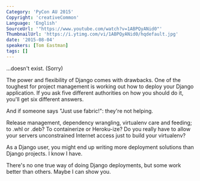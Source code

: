 ```yaml
---
Category: 'PyCon AU 2015'
Copyright: 'creativeCommon'
Language: 'English'
SourceUrl: '"https://www.youtube.com/watch?v=1ABPQyANid0"'
ThumbnailUrl: 'https://i.ytimg.com/vi/1ABPQyANid0/hqdefault.jpg'
date: '2015-08-04'
speakers: [Tom Eastman]
tags: []
---
```

...doesn't exist. (Sorry)

The power and flexibility of Django comes with drawbacks. One of the toughest for project management is working out how to deploy your Django application. If you ask five different authorities on how you should do it, you'll get six different answers.

And if someone says "Just use fabric!": they're not helping.

Release management, dependency wrangling, virtualenv care and feeding; to .whl or .deb? To containerize or Heroku-ize? Do you really have to allow your servers unconstrained Internet access just to build your virtualenv?

As a Django user, you might end up writing more deployment solutions than Django projects. I know I have.

There's no one true way of doing Django deployments, but some work better than others. Maybe I can show you.